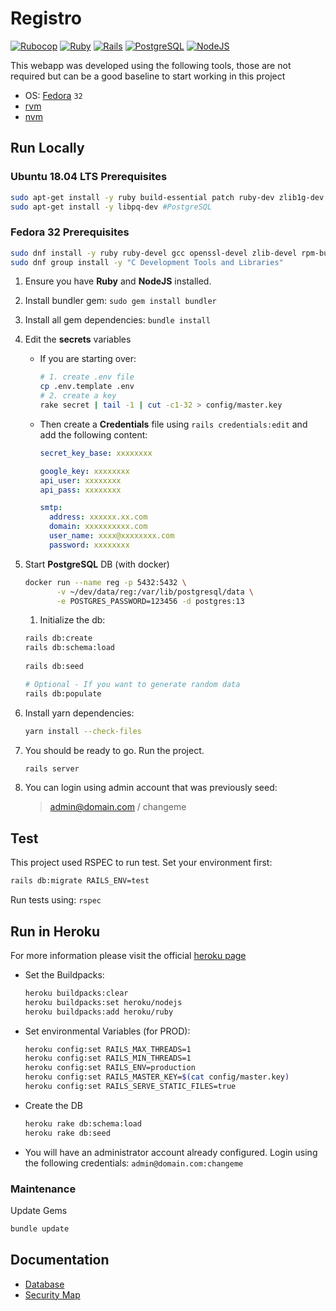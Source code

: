 # Registro

[![Rubocop](https://github.com/iax7/registro/actions/workflows/rubocop-analysis.yml/badge.svg)](https://github.com/iax7/registro/actions/workflows/rubocop-analysis.yml)
[![Ruby][ruby-badge]][ruby-url]
[![Rails][rails-badge]][rails-url]
[![PostgreSQL][psql-badge]][psql-url]
[![NodeJS][node-badge]][node-url]

This webapp was developed using the following tools, those are not required but
can be a good baseline to start working in this project

- OS: [Fedora](https://getfedora.org/) `32`
- [rvm](https://rvm.io/)
- [nvm](https://github.com/nvm-sh/nvm)

## Run Locally

### Ubuntu 18.04 LTS Prerequisites

```bash
sudo apt-get install -y ruby build-essential patch ruby-dev zlib1g-dev liblzma-dev
sudo apt-get install -y libpq-dev #PostgreSQL
```

### Fedora 32 Prerequisites

```bash
sudo dnf install -y ruby ruby-devel gcc openssl-devel zlib-devel rpm-build libpq-devel g++
sudo dnf group install -y "C Development Tools and Libraries"
```

1. Ensure you have **Ruby** and **NodeJS** installed.
1. Install bundler gem: `sudo gem install bundler`
1. Install all gem dependencies: `bundle install`
1. Edit the **secrets** variables

   - If you are starting over:

     ```bash
     # 1. create .env file
     cp .env.template .env
     # 2. create a key
     rake secret | tail -1 | cut -c1-32 > config/master.key
     ```

   - Then create a **Credentials** file using
     `rails credentials:edit` and add the following content:

     ```yaml
     secret_key_base: xxxxxxxx

     google_key: xxxxxxxx
     api_user: xxxxxxxx
     api_pass: xxxxxxxx

     smtp:
       address: xxxxxx.xx.com
       domain: xxxxxxxxxx.com
       user_name: xxxx@xxxxxxxx.com
       password: xxxxxxxx
     ```

1. Start **PostgreSQL** DB (with docker)

   ```bash
   docker run --name reg -p 5432:5432 \
          -v ~/dev/data/reg:/var/lib/postgresql/data \
          -e POSTGRES_PASSWORD=123456 -d postgres:13
   ```

   1. Initialize the db:

   ```bash
   rails db:create
   rails db:schema:load
  
   rails db:seed

   # Optional - If you want to generate random data
   rails db:populate
   ```

1. Install yarn dependencies:

   ```bash
   yarn install --check-files
   ```

1. You should be ready to go. Run the project.

   ```bash
   rails server
   ```

1. You can login using admin account that was previously seed:
   > admin@domain.com / changeme

## Test

This project used RSPEC to run test. Set your environment first:

```bash
rails db:migrate RAILS_ENV=test
```

Run tests using: `rspec`

## Run in Heroku

For more information please visit the official [heroku page](https://devcenter.heroku.com/articles/getting-started-with-rails6)

- Set the Buildpacks:

  ```bash
  heroku buildpacks:clear
  heroku buildpacks:set heroku/nodejs
  heroku buildpacks:add heroku/ruby
  ```

- Set environmental Variables (for PROD):

  ```bash
  heroku config:set RAILS_MAX_THREADS=1
  heroku config:set RAILS_MIN_THREADS=1
  heroku config:set RAILS_ENV=production
  heroku config:set RAILS_MASTER_KEY=$(cat config/master.key)
  heroku config:set RAILS_SERVE_STATIC_FILES=true
  ```

- Create the DB

  ```bash
  heroku rake db:schema:load
  heroku rake db:seed
  ```

- You will have an administrator account already configured.
  Login using the following credentials: `admin@domain.com:changeme`

### Maintenance

Update Gems

```bash
bundle update
```

## Documentation

- [Database](docs/db.md)
- [Security Map](docs/security.md)

<!-- Links -->
[ruby-badge]: https://img.shields.io/badge/ruby-3.0.2-blue?style=flat&logo=ruby&logoColor=CC342D&labelColor=white
[ruby-url]: https://www.ruby-lang.org/en/
[rails-badge]: https://img.shields.io/badge/rails-6.1-blue?style=flat&logo=ruby-on-rails&logoColor=CC0000&labelColor=white
[rails-url]: https://rubyonrails.org/
[psql-badge]: https://img.shields.io/badge/PostgreSQL-13.0-blue?style=flat&logo=postgresql&logoColor=336791&labelColor=white
[psql-url]: https://www.postgresql.org/download/
[node-badge]: https://img.shields.io/badge/NodeJS-12-blue?style=flat&logo=node.js&logoColor=339933&labelColor=white
[node-url]: https://nodejs.org/en/
